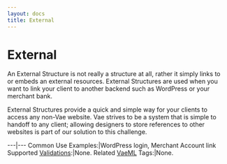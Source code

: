 ```yaml
---
layout: docs
title: External
---
```


# External

An External Structure is not really a structure at all, rather it simply
links to or embeds an external resources. External Structures are used
when you want to link your client to another backend such as WordPress
or your merchant bank.

External Structures provide a quick and simple way for your clients to
access any non-Vae website. Vae strives to be a system that is simple to
handoff to any client; allowing designers to store references to other
websites is part of our solution to this challenge.

---|---
Common Use Examples:|WordPress login, Merchant Account link
Supported [Validations](/validations/):|None.
Related [VaeML](/vaeml/) Tags:|None.
